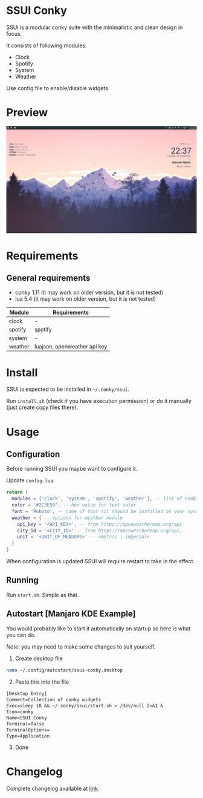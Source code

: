 # SSUI Conky

SSUI is a modular conky suite with the minimalistic and clean design in focus.

It consists of following modules:
- Clock
- Spotify
- System
- Weather

Use config file to enable/disable widgets.


# Preview


![alt text](preview.jpg "Preview")


# Requirements

## General requirements 
- conky 1.11 (it may work on older version, but it is not tested)
- lua 5.4 (it may work on older version, but it is not tested)

| Module  | Requirements                            |
| ------  | --------------------------------------- |
| clock   | -                                       |
| spotify | spotify                                 |
| system  | -                                       |
| weather | luajson, openweather api key            |


# Install

SSUI is expected to be installed in `~/.conky/ssui`.

Run `install.sh` (check if you have execution permission) or do it manually (just create copy files there).


# Usage

## Configuration

Before running SSUI you maybe want to configure it.

Update `config.lua`.

```lua
return {
  modules = {'clock', 'system', 'spotify', 'weather'}, -- list of enabled modules
  color = '#2C3E50', -- hex value for text color
  font = 'Roboto', -- name of font (it should be installed on your system)
  weather = { -- options for weather module
    api_key = '<API_KEY>', -- from https://openweathermap.org/api
    city_id = '<CITY_ID>' -- from https://openweathermap.org/api,
    unit = '<UNIT_OF_MEASURE>' -- <metric | imperial>
  }
}
```

When configuration is updated SSUI will require restart to take in the effect.


## Running

Run `start.sh`. Simple as that.


## Autostart [Manjaro KDE Example]

You would probably like to start it automatically on startup so here is what you can do.

*Note*: you may need to make some changes to suit yourself.

1. Create desktop file
```bash
nano ~/.config/autostart/ssui-conky.desktop
```

2. Paste this into the file
```
[Desktop Entry]
Comment=Collection of conky widgets
Exec=sleep 10 && ~/.conky/ssui/start.sh > /dev/null 2>&1 &
Icon=conky
Name=SSUI Conky
Terminal=false
TerminalOptions=
Type=Application

```
3. Done


# Changelog

Complete changelog available at [link](CHANGELOG.md).